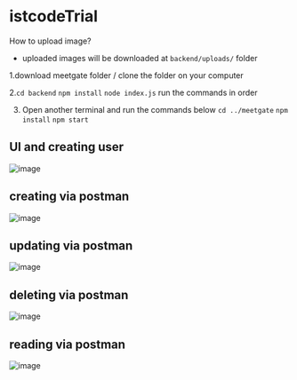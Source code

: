 # istcodeTrial
How to upload image?
  - uploaded images will be downloaded at `backend/uploads/` folder

1.download meetgate folder / clone the folder on your computer

2.`
cd backend
`
`
npm install
`
`
node index.js
` run the commands in order

3. Open another terminal and run the commands below
`cd ../meetgate`
`npm install`
`npm start`


## UI and creating user
![image](https://github.com/mivCalik/istcodeTrial/assets/57195581/e708f572-9d8f-4648-86ae-0940e26a8bb9)

## creating via postman
![image](https://github.com/mivCalik/istcodeTrial/assets/57195581/ec0ef14d-7edb-43a6-a135-c375428c8b9a)

## updating via postman
![image](https://github.com/mivCalik/istcodeTrial/assets/57195581/afb2bd28-360b-4f7a-9b46-4daf3a1baa86)

## deleting via postman
![image](https://github.com/mivCalik/istcodeTrial/assets/57195581/4cd16a29-44fb-4a28-96dd-7697d2339193)

## reading via postman
![image](https://github.com/mivCalik/istcodeTrial/assets/57195581/93f3723b-872f-44f1-b727-ed6d00423b43)
